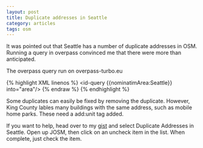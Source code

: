 ```yaml
---
layout: post
title: Duplicate addresses in Seattle
category: articles
tags: osm
---
```


It was pointed out that Seattle has a number of duplicate addresses in OSM. Running a query in overpass convinced me that there were more than anticipated. 

The overpass query run on overpass-turbo.eu

{% highlight XML linenos %}
    <osm-script output="json" timeout="900" element-limit="1073741824">
      <id-query {{nominatimArea:Seattle}} into="area"/>
      <!-- gather results -->
      <union>
        <query type="node">
          <has-kv k="addr:housenumber" />
          <has-kv k="addr:city" v="Seattle" />
          <!-- <has-kv k="source" v="King County GIS" /> -->
          <area-query from="area"/>
        </query>
      </union>
      <!-- print results -->
      <print mode="body"/>
      <recurse type="down"/>
      <print mode="skeleton" order="quadtile"/>
    </osm-script>
{% endraw %}
{% endhighlight %}

Some duplicates can easily be fixed by removing the duplicate. However, King County lables many buildings with the same address, such as mobile home parks. These need a add:unit tag added. 

If you want to help, head over to my [gist](http://gist.github.com/cliffordsnow) and select Duplicate Addresses in Seattle. Open up JOSM, then click on an uncheck item in the list. When complete, just check the item. 

